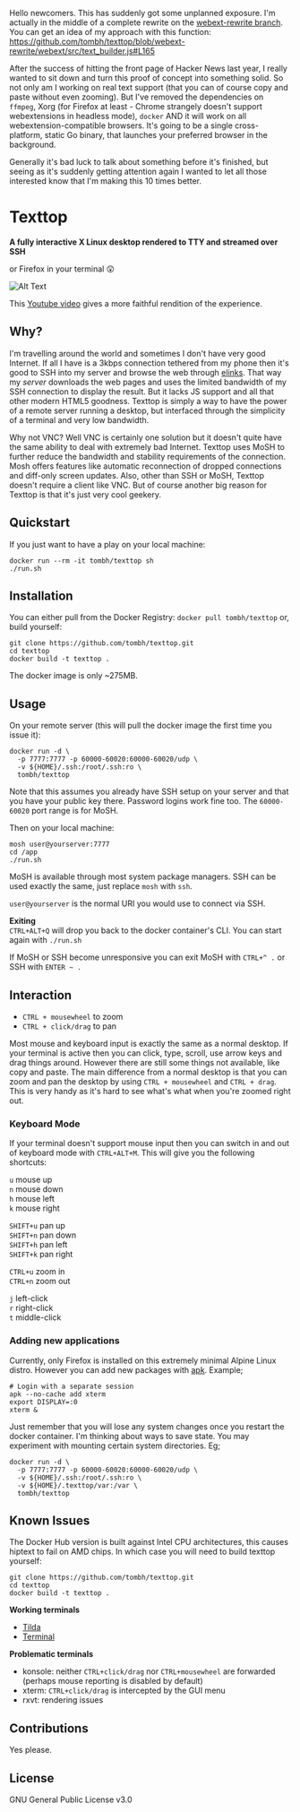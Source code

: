 Hello newcomers. This has suddenly got some unplanned exposure. I'm actually in the middle of a complete rewrite on the [webext-rewrite branch](https://github.com/tombh/texttop/tree/webext-rewrite). You can get an idea of my approach with this function: https://github.com/tombh/texttop/blob/webext-rewrite/webext/src/text_builder.js#L165

After the success of hitting the front page of Hacker News last year, I really wanted to sit down and turn this proof of concept into something solid. So not only am I working on real text support (that you can of course copy and paste without even zooming). But I've removed the dependencies on `ffmpeg`, Xorg (for Firefox at least - Chrome strangely doesn't support webextensions in headless mode), `docker` AND it will work on all webextension-compatible browsers. It's going to be a single cross-platform, static Go binary, that launches your preferred browser in the background.

Generally it's bad luck to talk about something before it's finished, but seeing as it's suddenly getting attention again I wanted to let all those interested know that I'm making this 10 times better.

# Texttop
**A fully interactive X Linux desktop rendered to TTY and streamed over SSH**

or Firefox in your terminal 😲

![Alt Text](https://i.imgur.com/jX3vhO4.gif)

This [Youtube video](https://www.youtube.com/watch?v=TE_D_fx_ut8) gives a more faithful rendition of the experience.

## Why?
I'm travelling around the world and sometimes I don't have very good Internet. If all I have is a 3kbps connection
tethered from my phone then it's good to SSH into my server and browse the web through [elinks](https://github.com/tombh/texttop/issues/17).
That way my _server_ downloads the web pages and uses the limited bandwidth of my SSH connection to display the result. But
it lacks JS support and all that other modern HTML5 goodness. Texttop is simply a way to have the power of a remote
server running a desktop, but interfaced through the simplicity of a terminal and very low bandwidth.

Why not VNC? Well VNC is certainly one solution but it doesn't quite have the same ability to deal with extremely bad
Internet. Texttop uses MoSH to further reduce the bandwidth and stability requirements of the connection. Mosh offers features like
automatic reconnection of dropped connections and diff-only screen updates. Also, other than SSH or MoSH, Texttop doesn't
require a client like VNC. But of course another big reason for Texttop is that it's just very cool geekery.

## Quickstart
If you just want to have a play on your local machine:
```
docker run --rm -it tombh/texttop sh
./run.sh
```

## Installation
You can either pull from the Docker Registry:
`docker pull tombh/texttop`
or, build yourself:
```
git clone https://github.com/tombh/texttop.git
cd texttop
docker build -t texttop .
```
The docker image is only ~275MB.

## Usage
On your remote server (this will pull the docker image the first time you issue it):
```
docker run -d \
  -p 7777:7777 -p 60000-60020:60000-60020/udp \
  -v ${HOME}/.ssh:/root/.ssh:ro \
  tombh/texttop
```
Note that this assumes you already have SSH setup on your server and that you have your public key there. Password
logins work fine too. The `60000-60020` port range is for MoSH.

Then on your local machine:
```
mosh user@yourserver:7777
cd /app
./run.sh
```
MoSH is available through most system package managers. SSH can be used exactly the same, just replace `mosh` with `ssh`.

`user@yourserver` is the normal URI you would use to connect via SSH.

**Exiting**    
`CTRL+ALT+Q` will drop you back to the docker container's CLI. You can start again with `./run.sh`

If MoSH or SSH become unresponsive you can exit MoSH with `CTRL+^ .` or SSH with `ENTER ~ .`

## Interaction
  * `CTRL + mousewheel` to zoom
  * `CTRL + click/drag` to pan

Most mouse and keyboard input is exactly the same as a normal desktop. If your terminal is active then you can click,
type, scroll, use arrow keys and drag things around. However there are still some things not available, like copy and
paste. The main difference from a normal desktop is that you can zoom and pan the desktop by using `CTRL + mousewheel` and
`CTRL + drag`. This is very handy as it's hard to see what's what when you're zoomed right out.

### Keyboard Mode
If your terminal doesn't support mouse input then you can switch in and out of keyboard mode with `CTRL+ALT+M`.
This will give you the following shortcuts:

`u` mouse up    
`n` mouse down    
`h` mouse left    
`k` mouse right    

`SHIFT+u` pan up    
`SHIFT+n` pan down    
`SHIFT+h` pan left    
`SHIFT+k` pan right    

`CTRL+u` zoom in    
`CTRL+n` zoom out    

`j` left-click    
`r` right-click    
`t` middle-click    

### Adding new applications
Currently, only Firefox is installed on this extremely minimal Alpine Linux distro. However you can add new packages
with [apk](https://wiki.alpinelinux.org/wiki/Alpine_Linux_package_management). Example;
```
# Login with a separate session
apk --no-cache add xterm
export DISPLAY=:0
xterm &
```
Just remember that you will lose any system changes once you restart the docker container. I'm thinking about ways to
save state. You may experiment with mounting certain system directories. Eg;
```
docker run -d \
  -p 7777:7777 -p 60000-60020:60000-60020/udp \
  -v ${HOME}/.ssh:/root/.ssh:ro \
  -v ${HOME}/.texttop/var:/var \
  tombh/texttop
```

## Known Issues
The Docker Hub version is built against Intel CPU architectures, this causes hiptext to fail on AMD chips. In which
case you will need to build texttop yourself:
```
git clone https://github.com/tombh/texttop.git
cd texttop
docker build -t texttop .
```

**Working terminals**
  * [Tilda](https://github.com/lanoxx/tilda)
  * [Terminal](https://launchpad.net/pantheon-terminal)

**Problematic terminals**
  * konsole: neither `CTRL+click/drag` nor `CTRL+mousewheel` are forwarded (perhaps mouse reporting is disabled by default)
  * xterm: `CTRL+click/drag` is intercepted by the GUI menu
  * rxvt: rendering issues

## Contributions
Yes please.

## License
GNU General Public License v3.0
